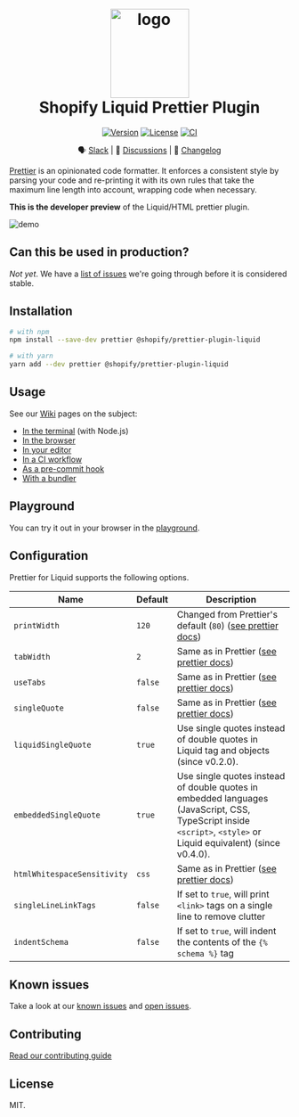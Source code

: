 <h1 align="center" style="position: relative;" >
  <br>
    <img src="https://github.com/Shopify/theme-check-vscode/blob/main/images/shopify_glyph.png?raw=true" alt="logo" width="141" height="160">
  <br>
  Shopify Liquid Prettier Plugin
  <br>
</h1>

<p align="center">
  <a href="https://www.npmjs.com/package/@shopify/prettier-plugin-liquid"><img src="https://img.shields.io/npm/v/@shopify/prettier-plugin-liquid.svg?sanitize=true" alt="Version"></a>
  <a href="https://github.com/Shopify/prettier-plugin-liquid/blob/main/LICENSE.md"><img src="https://img.shields.io/npm/l/@shopify/prettier-plugin-liquid.svg?sanitize=true" alt="License"></a>
  <a href="https://github.com/Shopify/prettier-plugin-liquid-prototype/actions/workflows/ci.yml"><img alt="CI" src="https://github.com/Shopify/prettier-plugin-liquid-prototype/actions/workflows/ci.yml/badge.svg"></a>
  <!--
    <a href="https://npmcharts.com/compare/@shopify/prettier-plugin-liquid?minimal=true"><img src="https://img.shields.io/npm/dm/@shopify/prettier-plugin-liquid.svg?sanitize=true" alt="Downloads"></a>
  -->
</p>

<div align="center">

🗣 [Slack](https://join.slack.com/t/shopifypartners/shared_invite/zt-sdr2quab-mGkzkttZ2hnVm0~8noSyvw) | 💬 [Discussions](https://github.com/Shopify/prettier-plugin-liquid/discussions) | 📝 [Changelog](./CHANGELOG.md)

</div>

[Prettier](https://prettier.io) is an opinionated code formatter. It enforces a consistent style by parsing your code and re-printing it with its own rules that take the maximum line length into account, wrapping code when necessary.

**This is the developer preview** of the Liquid/HTML prettier plugin.

![demo](https://github.com/Shopify/prettier-plugin-liquid/blob/main/docs/demo.gif?raw=true)

## Can this be used in production?

_Not yet_. We have a [list of issues](https://github.com/Shopify/prettier-plugin-liquid/issues) we're going through before it is considered stable.

## Installation

```bash
# with npm
npm install --save-dev prettier @shopify/prettier-plugin-liquid

# with yarn
yarn add --dev prettier @shopify/prettier-plugin-liquid
```

## Usage

See our [Wiki](https://github.com/Shopify/prettier-plugin-liquid/wiki) pages on the subject:

- [In the terminal](https://github.com/shopify/prettier-plugin-liquid/wiki/Use-it-in-your-terminal) (with Node.js)
- [In the browser](https://github.com/shopify/prettier-plugin-liquid/wiki/Use-it-in-the-browser)
- [In your editor](https://github.com/shopify/prettier-plugin-liquid/wiki/Use-it-in-your-editor)
- [In a CI workflow](https://github.com/shopify/prettier-plugin-liquid/wiki/Use-it-in-CI)
- [As a pre-commit hook](https://github.com/shopify/prettier-plugin-liquid/wiki/Use-it-as-a-pre-commit-hook)
- [With a bundler](https://github.com/shopify/prettier-plugin-liquid/wiki/Use-it-with-a-bundler)

## Playground

You can try it out in your browser in the [playground](https://shopify.github.io/prettier-plugin-liquid/).

## Configuration

Prettier for Liquid supports the following options.

| Name                        | Default   | Description                                                                                                                                                              |
| ------------------          | --------- | ------------------------------------------------------------------------------------------------------------------------------------------------------------------------ |
| `printWidth`                | `120`     | Changed from Prettier's default (`80`) ([see prettier docs](https://prettier.io/docs/en/options.html#print-width))                                                       |
| `tabWidth`                  | `2`       | Same as in Prettier ([see prettier docs](https://prettier.io/docs/en/options.html#tab-width))                                                                            |
| `useTabs`                   | `false`   | Same as in Prettier ([see prettier docs](https://prettier.io/docs/en/options.html#tabs))                                                                                 |
| `singleQuote`               | `false`   | Same as in Prettier ([see prettier docs](https://prettier.io/docs/en/options.html#quotes))                                                                               |
| `liquidSingleQuote`         | `true`    | Use single quotes instead of double quotes in Liquid tag and objects (since v0.2.0).                                                                                     |
| `embeddedSingleQuote`       | `true`    | Use single quotes instead of double quotes in embedded languages (JavaScript, CSS, TypeScript inside `<script>`, `<style>` or Liquid equivalent) (since v0.4.0).         |
| `htmlWhitespaceSensitivity` | `css`     | Same as in Prettier ([see prettier docs](https://prettier.io/docs/en/options.html#html-whitespace-sensitivity))                                                          |
| `singleLineLinkTags`        | `false`   | If set to `true`, will print `<link>` tags on a single line to remove clutter                                                                                            |
| `indentSchema`              | `false`   | If set to `true`, will indent the contents of the `{% schema %}` tag                                                                                                     |

## Known issues

Take a look at our [known issues](./KNOWN_ISSUES.md) and [open issues](https://github.com/Shopify/prettier-plugin-liquid/issues).

## Contributing

[Read our contributing guide](CONTRIBUTING.md)

## License

MIT.
